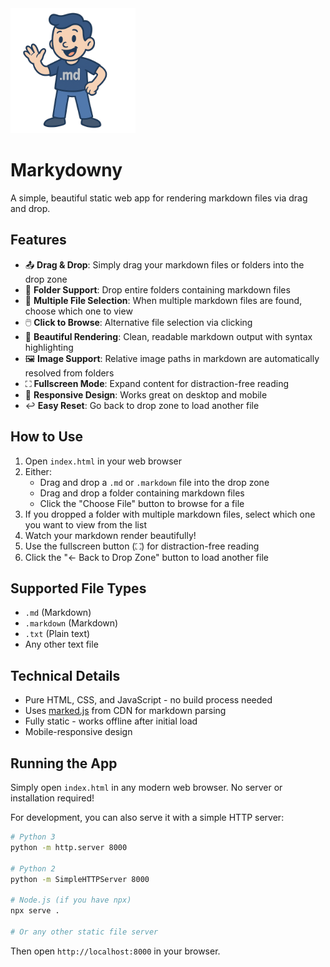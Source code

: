 <img src="marky.png" style="width:200px">

# Markydowny

A simple, beautiful static web app for rendering markdown files via drag and drop.

## Features

- 📤 **Drag & Drop**: Simply drag your markdown files or folders into the drop zone
- 📁 **Folder Support**: Drop entire folders containing markdown files
- 📄 **Multiple File Selection**: When multiple markdown files are found, choose which one to view
- 🖱️ **Click to Browse**: Alternative file selection via clicking
- 🎨 **Beautiful Rendering**: Clean, readable markdown output with syntax highlighting
- 🖼️ **Image Support**: Relative image paths in markdown are automatically resolved from folders
- ⛶ **Fullscreen Mode**: Expand content for distraction-free reading
- 📱 **Responsive Design**: Works great on desktop and mobile
- ↩️ **Easy Reset**: Go back to drop zone to load another file

## How to Use

1. Open `index.html` in your web browser
2. Either:
   - Drag and drop a `.md` or `.markdown` file into the drop zone
   - Drag and drop a folder containing markdown files
   - Click the "Choose File" button to browse for a file
3. If you dropped a folder with multiple markdown files, select which one you want to view from the list
4. Watch your markdown render beautifully!
5. Use the fullscreen button (⛶) for distraction-free reading
6. Click the "← Back to Drop Zone" button to load another file

## Supported File Types

- `.md` (Markdown)
- `.markdown` (Markdown)
- `.txt` (Plain text)
- Any other text file

## Technical Details

- Pure HTML, CSS, and JavaScript - no build process needed
- Uses [marked.js](https://marked.js.org/) from CDN for markdown parsing
- Fully static - works offline after initial load
- Mobile-responsive design

## Running the App

Simply open `index.html` in any modern web browser. No server or installation required!

For development, you can also serve it with a simple HTTP server:

```bash
# Python 3
python -m http.server 8000

# Python 2
python -m SimpleHTTPServer 8000

# Node.js (if you have npx)
npx serve .

# Or any other static file server
```

Then open `http://localhost:8000` in your browser. 
